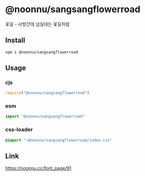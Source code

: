 # @noonnu/sangsangflowerroad
꽃길 - 사방간데 넘실대는 꽃길처럼

## Install
```sh
npm i @noonnu/sangsangflowerroad
```
## Usage
### cjs
```js
require("@noonnu/sangsangflowerroad")
```
### esm
```js
import "@noonnu/sangsangflowerroad"
```
### css-loader
```css
@import "~@noonnu/sangsangflowerroad/index.css"
```

## Link
https://noonnu.cc/font_page/91
